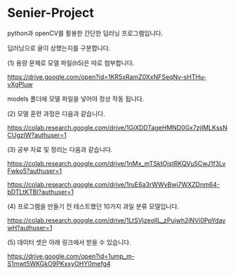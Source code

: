 # Senier-Project
python과 openCV를 활용한 간단한 딥러닝 프로그램입니다. 

딥러닝으로 귤이 상했는지를 구분합니다.

(1) 용량 문제로 모델 파일(h5)은 따로 첨부합니다. 

https://drive.google.com/open?id=1KR5xRamZ0XxNFSeqNv-sHTHu-vXgPluw

models 폴더에 모델 파일을 넣어야 정상 작동 됩니다. 


(2) 모델 훈련 과정은 다음과 같습니다.

https://colab.research.google.com/drive/1GjXDDTageHMND0Gx7zjIMLKssNCUgzIW?authuser=1


(3) 공부 자료 및 정리는 다음과 같습니다.

https://colab.research.google.com/drive/1nMx_mTSktOjstRKQVu5CwJ1f3LvFwko5?authuser=1

https://colab.research.google.com/drive/1ruE6a3rWWvBwj7WXZDnm64-bDTLtKTBI?authuser=1


(4) 프로그램을 만들기 전 테스트했던 10가지 과일 분류 모델입니다.

https://colab.research.google.com/drive/1LtSVjzeollL_zPujwh2jNVi0PpYdaywH?authuser=1


(5) 데이터 셋은 아래 링크에서 받을 수 있습니다.

https://drive.google.com/open?id=1ump_m-S1mwt5WKGkO9PKxxyOHY0mefg4
